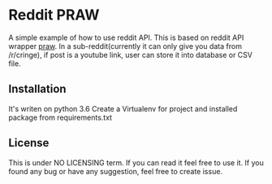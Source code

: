 # Reddit PRAW

A simple example of how to use reddit API. This is based on reddit API wrapper  [praw](https://github.com/praw-dev/praw). In a sub-reddit(currently it can only give you data from /r/cringe), if post is a youtube link, user can store it into database or CSV file.

## Installation

It's writen on python 3.6 Create a Virtualenv for project and installed package from requirements.txt

## License

This is under NO LICENSING term. If you can read it feel free to use it. If you found any bug or have any suggestion, feel free to create issue.